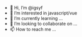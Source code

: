 - 👋 Hi, I’m @igsyf
- 👀 I’m interested in javascript/vue
- 🌱 I’m currently learning ...
- 💞️ I’m looking to collaborate on ...
- 📫 How to reach me ...

<!---
igsyf/igsyf is a ✨ special ✨ repository because its `README.md` (this file) appears on your GitHub profile.
You can click the Preview link to take a look at your changes.
--->
